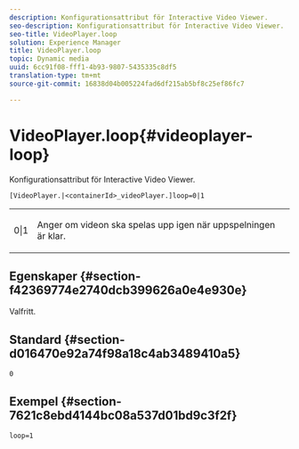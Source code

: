 ```yaml
---
description: Konfigurationsattribut för Interactive Video Viewer.
seo-description: Konfigurationsattribut för Interactive Video Viewer.
seo-title: VideoPlayer.loop
solution: Experience Manager
title: VideoPlayer.loop
topic: Dynamic media
uuid: 6cc91f08-fff1-4b93-9807-5435335c8df5
translation-type: tm+mt
source-git-commit: 16838d04b005224fad6df215ab5bf8c25ef86fc7

---
```



# VideoPlayer.loop{#videoplayer-loop}

Konfigurationsattribut för Interactive Video Viewer.

`[VideoPlayer.|<containerId>_videoPlayer.]loop=0|1`

<table id="table_C616483932C2482CA9794DDD7313FD7C"> 
 <tbody> 
  <tr> 
   <td colname="col1"> <p> <span class="codeph"> 0|1 </span> </p> </td> 
   <td colname="col2"> <p> Anger om videon ska spelas upp igen när uppspelningen är klar. </p> </td> 
  </tr> 
 </tbody> 
</table>

## Egenskaper {#section-f42369774e2740dcb399626a0e4e930e}

Valfritt.

## Standard {#section-d016470e92a74f98a18c4ab3489410a5}

`0`

## Exempel {#section-7621c8ebd4144bc08a537d01bd9c3f2f}

```
loop=1
```

